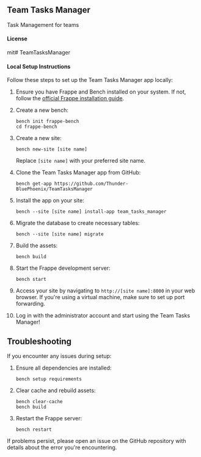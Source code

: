 ## Team Tasks Manager

Task Management for teams

#### License

mit# TeamTasksManager


#### Local Setup Instructions

Follow these steps to set up the Team Tasks Manager app locally:

1. Ensure you have Frappe and Bench installed on your system. If not, follow the [official Frappe installation guide](https://frappeframework.com/docs/user/en/installation).

2. Create a new bench:
   ```
   bench init frappe-bench
   cd frappe-bench
   ```

3. Create a new site:
   ```
   bench new-site [site name]
   ```
   Replace `[site name]` with your preferred site name.

4. Clone the Team Tasks Manager app from GitHub:
   ```
   bench get-app https://github.com/Thunder-BluePhoenix/TeamTasksManager
   ```

5. Install the app on your site:
   ```
   bench --site [site name] install-app team_tasks_manager
   ```

6. Migrate the database to create necessary tables:
   ```
   bench --site [site name] migrate
   ```

7. Build the assets:
   ```
   bench build
   ```

8. Start the Frappe development server:
   ```
   bench start
   ```

9. Access your site by navigating to `http://[site name]:8000` in your web browser. If you're using a virtual machine, make sure to set up port forwarding.

10. Log in with the administrator account and start using the Team Tasks Manager!

## Troubleshooting

If you encounter any issues during setup:

1. Ensure all dependencies are installed:
   ```
   bench setup requirements
   ```

2. Clear cache and rebuild assets:
   ```
   bench clear-cache
   bench build
   ```

3. Restart the Frappe server:
   ```
   bench restart
   ```

If problems persist, please open an issue on the GitHub repository with details about the error you're encountering.
